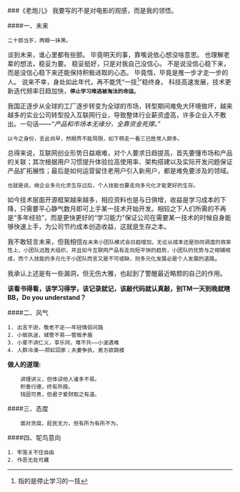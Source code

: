 ###《老炮儿》
我要写的不是对电影的观感，而是我的领悟。

####一、未来

	二十郎当岁，两眼一抹黑。
	
谈到未来，谁心里都有些颤。
毕竟明天的事，靠嘴说依心想没啥意思。
也理解老辈的想法，稳妥为要。
稳妥挺好，只是对我自己没信心。
不是说没信心稳下来，而是没信心稳下来还能保持积极进取的心态。
毕竟惰，毕竟是推一步才走一步的人。
说来不幸，身处如此年代，再不能凭“一技[^1]”稳终身。
科技高速发展，技术更新迭代频率日趋加快，**`停止学习难逃被淘汰的命运`**。

我国正逐步从全球的工厂逐步转变为全球的市场，转型期间难免大环境做坏，越来越多的实业公司转型投入互联网行业，导致整体行业薪资虚高，许多企业入不敷出。一句话——*“产品和市场本无缘分，全靠资金死撑。”*

`以今之身份，言此尚早，然眼界不能局限，如下棋走一看三已胜常人颇多。`

总得来说，互联网创业形势日益艰难，对个人要求日趋提高，首先要懂市场和产品的关联；其次根据用户习惯提升体验拉高使用率、架构搭建以及实际开发问题保证产品扩拓展性；最后是如何运营留住老用户引入新用户，都是难免要涉及的领域。

`也就是说，继企业多元化求生存过后，个人技能也要走向多元化才能更好的生存。`

如今技术层面开源框架越来越多，相应资料也是与日俱增，收益是学习成本的下降，只需要平心静气数月即可上手某一技术开始开发。相较之下人们所需的不再是“多年经验”，而是更快更好的“学习能力”保证公司在需要某一技术的时候自身能够快速上手，为公司节约成本创造收益，这就是生存之本。

我不敢轻言未来，但我相信`在未来小团队模式会日趋增加，无论从成本还是协同调度的效率性上，小团队远胜大组织，并且如今互联网产品有走向短平快的趋势，小团队的优势与之相辅相成，而个人技能的多元化于小团队而言又是不可或缺，则多元化发展必是个人发展的道路`。

我承认上述是有一些漏洞，但无伤大雅，也起到了警醒最近略颓的自己的作用。

**该看书得看，该学习得学，该记录就记，该敲代码就认真敲，别TM一天到晚就瞎BB，Do you understand？**




[^1]:指的是停止学习的一技
	
	
	
	
####二、风气

	1. 出言不逊，敬老不足——年轻情侣问路
	2. 小贩执迷，城管不易——管贩矛盾
	3. 小辈不讲仁义，享乐同，难不共——小波遇难
	4. 人群冷漠——郑虹回家；夫妻争执，男方欲跳楼
	
	
**做人的道理:**

		讲理讲义，但体谅他人诸多不易。
        积善行德，终有所报。
		钱固可贵，但君子爱财取之有道。

####三、态度
		
		面对贪腐，屁民无力，但有所为有所不为。
		
####四、鸵鸟意向

    1. 牢笼关不住自由
    2. 作恶无处可藏
